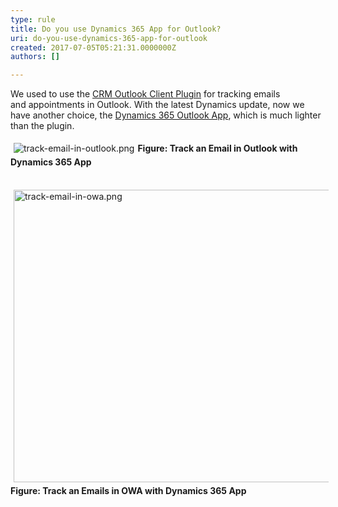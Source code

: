 ```yaml
---
type: rule
title: Do you use Dynamics 365 App for Outlook?
uri: do-you-use-dynamics-365-app-for-outlook
created: 2017-07-05T05:21:31.0000000Z
authors: []

---
```




<span class='intro'> ​We used to use the <a href="https&#58;//www.microsoft.com/en-US/download/details.aspx?id=50370">CRM Outlook Client Plugin​</a> for tracking emails and&#160;appointments in Outlook. With the latest Dynamics update, now we have another choice,&#160;the&#160;<a href="https&#58;//www.microsoft.com/en-US/dynamics/crm-customer-center/dynamics-365-app-for-outlook-user-s-guide.aspx">Dynamics 365 Outlook App​</a>, which is much lighter​ than the plugin.​<br> </span>

<dl class="ssw15-rteElement-ImageArea">​<img src="/PublishingImages/track-email-in-outlook.png" alt="track-email-in-outlook.png" style="margin&#58;5px;" /><strong>Figure&#58; Track an Email&#160;in Outlook with Dynamics 365 App</strong><dl class="ssw15-rteElement-ImageArea"><dl class="ssw15-rteElement-ImageArea"><br><img src="/PublishingImages/track-email-in-owa.png" alt="track-email-in-owa.png" style="margin&#58;5px;width&#58;668px;height&#58;468px;" /><strong>Figure&#58; Track an&#160;Emails in OWA with Dynamics 365 App&#160;</strong><br></dl></dl><br></dl><p><br></p>



